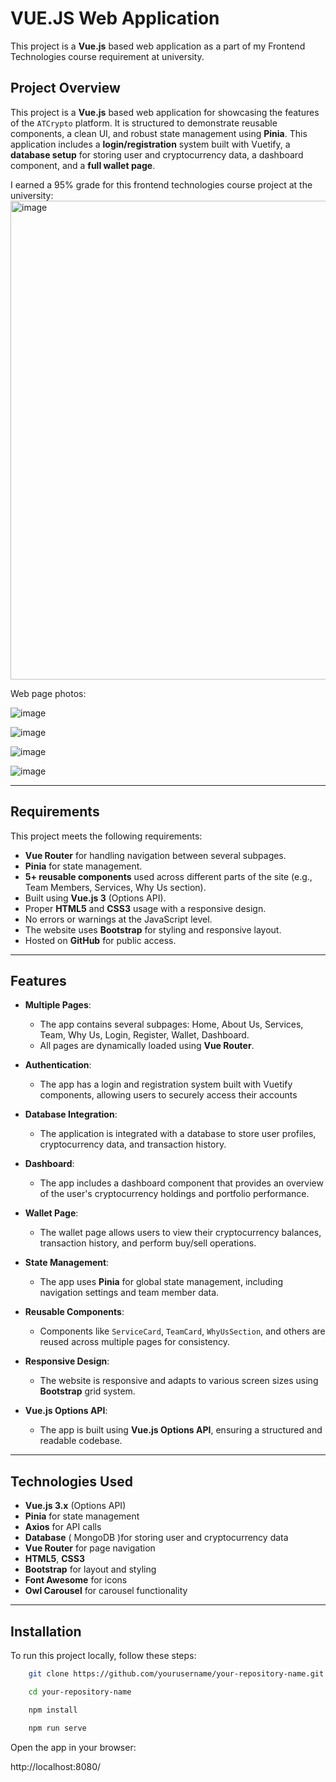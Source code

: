 # VUE.JS Web Application

This project is a **Vue.js** based web application as a part of my Frontend Technologies course requirement at university. 

## Project Overview

This project is a **Vue.js** based web application for showcasing the features of the `ATCrypto` platform. It is structured to demonstrate reusable components, a clean UI, and robust state management using **Pinia**. This application includes a **login/registration** system built with Vuetify, a **database setup** for storing user and cryptocurrency data, a dashboard component, and a **full wallet page**.

I earned a 95% grade for this frontend technologies course project at the university:
<img width="766" alt="image" src="https://github.com/user-attachments/assets/abb2586a-b346-451e-95ed-5fa5e38ec596" />

Web page photos:

![image](https://github.com/user-attachments/assets/eb80cc91-75d5-4151-9cc9-c9c81c9c13e4)

![image](https://github.com/user-attachments/assets/375a262f-01fa-4b9b-b168-560ab8e70ab9)

![image](https://github.com/user-attachments/assets/4c9bb897-25c8-4a26-bffd-9be2b389a709)

![image](https://github.com/user-attachments/assets/e72aa54c-31ba-4ff6-bf19-91d224edaef1)


---

## Requirements

This project meets the following requirements:

- **Vue Router** for handling navigation between several subpages.
- **Pinia** for state management.
- **5+ reusable components** used across different parts of the site (e.g., Team Members, Services, Why Us section).
- Built using **Vue.js 3** (Options API).
- Proper **HTML5** and **CSS3** usage with a responsive design.
- No errors or warnings at the JavaScript level.
- The website uses **Bootstrap** for styling and responsive layout.
- Hosted on **GitHub** for public access.

---

## Features

- **Multiple Pages**: 
  - The app contains several subpages: Home, About Us, Services, Team, Why Us, Login, Register, Wallet, Dashboard.
  - All pages are dynamically loaded using **Vue Router**.
 
- **Authentication**: 
  - The app has a login and registration system built with Vuetify components, allowing users to securely access their accounts

- **Database Integration**: 
  - The application is integrated with a database to store user profiles, cryptocurrency data, and transaction history.

- **Dashboard**: 
  - The app includes a dashboard component that provides an overview of the user's cryptocurrency holdings and portfolio performance.
 
- **Wallet Page**: 
  - The wallet page allows users to view their cryptocurrency balances, transaction history, and perform buy/sell operations.

- **State Management**: 
  - The app uses **Pinia** for global state management, including navigation settings and team member data.

- **Reusable Components**: 
  - Components like `ServiceCard`, `TeamCard`, `WhyUsSection`, and others are reused across multiple pages for consistency.

- **Responsive Design**:
  - The website is responsive and adapts to various screen sizes using **Bootstrap** grid system.

- **Vue.js Options API**:
  - The app is built using **Vue.js Options API**, ensuring a structured and readable codebase.

---

## Technologies Used

- **Vue.js 3.x** (Options API)
- **Pinia** for state management
- **Axios** for API calls
- **Database** ( MongoDB )for storing user and cryptocurrency data
- **Vue Router** for page navigation
- **HTML5**, **CSS3**
- **Bootstrap** for layout and styling
- **Font Awesome** for icons
- **Owl Carousel** for carousel functionality

---

## Installation

To run this project locally, follow these steps:

```bash
    git clone https://github.com/yourusername/your-repository-name.git

    cd your-repository-name

    npm install

    npm run serve 
```

Open the app in your browser:

http://localhost:8080/
